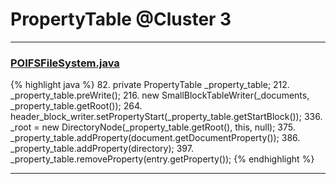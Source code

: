# PropertyTable @Cluster 3

***

### [POIFSFileSystem.java](https://searchcode.com/codesearch/view/15642276/)
{% highlight java %}
82. private PropertyTable _property_table;
212.     _property_table.preWrite();
216.         new SmallBlockTableWriter(_documents, _property_table.getRoot());
264.     header_block_writer.setPropertyStart(_property_table.getStartBlock());
336.         _root = new DirectoryNode(_property_table.getRoot(), this, null);
375.     _property_table.addProperty(document.getDocumentProperty());
386.     _property_table.addProperty(directory);
397.     _property_table.removeProperty(entry.getProperty());
{% endhighlight %}

***

